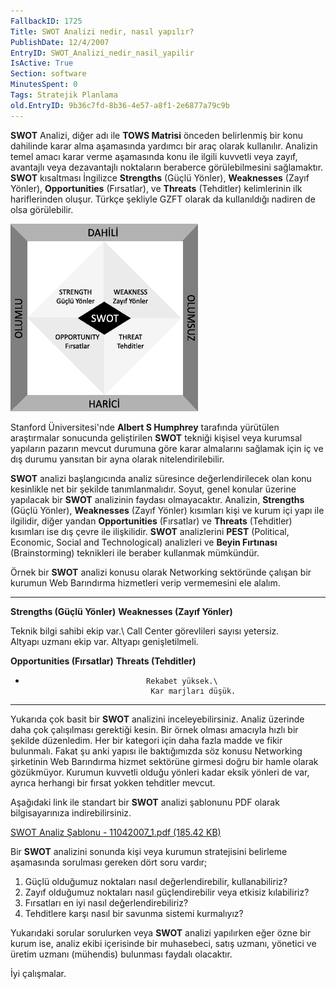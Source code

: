 ```yaml
---
FallbackID: 1725
Title: SWOT Analizi nedir, nasıl yapılır?
PublishDate: 12/4/2007
EntryID: SWOT_Analizi_nedir_nasil_yapilir
IsActive: True
Section: software
MinutesSpent: 0
Tags: Stratejik Planlama
old.EntryID: 9b36c7fd-8b36-4e57-a8f1-2e6877a79c9b
---
```

**SWOT** Analizi, diğer adı ile **TOWS Matrisi** önceden belirlenmiş bir
konu dahilinde karar alma aşamasında yardımcı bir araç olarak
kullanılır. Analizin temel amacı karar verme aşamasında konu ile ilgili
kuvvetli veya zayıf, avantajlı veya dezavantajlı noktaların beraberce
görülebilmesini sağlamaktır. **SWOT** kısaltması İngilizce **Strengths**
(Güçlü Yönler), **Weaknesses** (Zayıf Yönler), **Opportunities**
(Fırsatlar), ve **Threats** (Tehditler) kelimlerinin ilk hariflerinden
oluşur. Türkçe şekliyle GZFT olarak da kullanıldığı nadiren de olsa
görülebilir.

![](media/SWOT_Analizi_nedir_nasil_yapilir/11042007_2.png)

Stanford Üniversitesi'nde **Albert S Humphrey** tarafında yürütülen
araştırmalar sonucunda geliştirilen **SWOT** tekniği kişisel veya
kurumsal yapıların pazarın mevcut durumuna göre karar almalarını
sağlamak için iç ve dış durumu yansıtan bir ayna olarak
nitelendirilebilir.

**SWOT** analizi başlangıcında analiz süresince değerlendirilecek olan
konu kesinlikle net bir şekilde tanımlanmalıdır. Soyut, genel konular
üzerine yapılacak bir **SWOT** analizinin faydası olmayacaktır.
Analizin, **Strengths** (Güçlü Yönler), **Weaknesses** (Zayıf Yönler)
kısımları kişi ve kurum içi yapı ile ilgilidir, diğer yandan
**Opportunities** (Fırsatlar) ve **Threats** (Tehditler) kısımları ise
dış çevre ile ilişkilidir. **SWOT** analizlerini **PEST** (Political,
Economic, Social and Technological) analizleri ve **Beyin Fırtınası**
(Brainstorming) teknikleri ile beraber kullanmak mümkündür.

Örnek bir **SWOT** analizi konusu olarak Networking sektöründe çalışan
bir kurumun Web Barındırma hizmetleri verip vermemesini ele alalım.

  -------------------------------- -------------------------------------------
  **Strengths (Güçlü Yönler)**     **Weaknesses (Zayıf Yönler)**

  Teknik bilgi sahibi ekip var.\   Call Center görevlileri sayısı yetersiz.\
   Altyapı uzmanı ekip var.         Altyapı genişletilmeli.

  **Opportunities (Fırsatlar)**    **Threats (Tehditler)**

  -                                Rekabet yüksek.\
                                    Kar marjları düşük.
  -------------------------------- -------------------------------------------

Yukarıda çok basit bir **SWOT** analizini inceleyebilirsiniz. Analiz
üzerinde daha çok çalışılması gerektiği kesin. Bir örnek olması amacıyla
hızlı bir şekilde düzenledim. Her bir kategori için daha fazla madde ve
fikir bulunmalı. Fakat şu anki yapısı ile baktığımızda söz konusu
Networking şirketinin Web Barındırma hizmet sektörüne girmesi doğru bir
hamle olarak gözükmüyor. Kurumun kuvvetli olduğu yönleri kadar eksik
yönleri de var, ayrıca herhangi bir fırsat yokken tehditler mevcut.

Aşağıdaki link ile standart bir **SWOT** analizi şablonunu PDF olarak
bilgisayarınıza indirebilirsiniz.

[SWOT Analiz Şablonu - 11042007\_1.pdf (185.42
KB)](media/SWOT_Analizi_nedir_nasil_yapilir/11042007_1.pdf)

Bir **SWOT** analizini sonunda kişi veya kurumun stratejisini belirleme
aşamasında sorulması gereken dört soru vardır;

1.  Güçlü olduğumuz noktaları nasıl değerlendirebilir, kullanabiliriz?
2.  Zayıf olduğumuz noktaları nasıl güçlendirebilir veya etkisiz
    kılabiliriz?
3.  Fırsatları en iyi nasıl değerlendirebiliriz?
4.  Tehditlere karşı nasıl bir savunma sistemi kurmalıyız?

Yukarıdaki sorular sorulurken veya **SWOT** analizi yapılırken eğer özne
bir kurum ise, analiz ekibi içerisinde bir muhasebeci, satış uzmanı,
yönetici ve üretim uzmanı (mühendis) bulunması faydalı olacaktır.

İyi çalışmalar.


